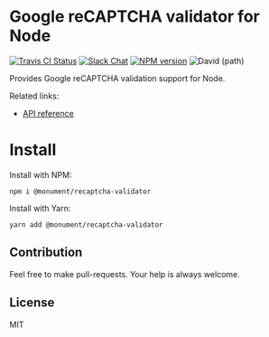 # Google reCAPTCHA validator for Node

[![Travis CI Status](https://img.shields.io/travis/monumentjs/recaptcha/master.svg?logo=travis)](https://travis-ci.org/monumentjs/recaptcha)
[![Slack Chat](https://img.shields.io/badge/slack-chat-brightgreen.svg?logo=slack)](https://join.slack.com/t/monumentjs/shared_invite/enQtNDY1ODA1MTExMzQ4LTI0MjllODEwOTk5MjM0NGIwY2YwNzVjNDU3YjEwYzYwYTNjMmI0NjFkNmNjMDFlMjA1NzgzODk0NjcxZTc4NjM)
[![NPM version](https://badge.fury.io/js/%40monument%2Frecaptcha-validator.svg)](https://badge.fury.io/js/%40monument%2Frecaptcha-validator)
![David (path)](https://img.shields.io/david/monumentjs/recaptcha.svg?path=packages%2Frecaptcha-validator)

Provides Google reCAPTCHA validation support for Node.

Related links:

- [API reference](https://monumentjs.github.io/package/recaptcha-validator)

# Install

Install with NPM:

```
npm i @monument/recaptcha-validator
```

Install with Yarn:

```
yarn add @monument/recaptcha-validator
```

## Contribution

Feel free to make pull-requests.
Your help is always welcome.


## License

MIT

